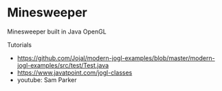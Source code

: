 # Minesweeper
Minesweeper built in Java OpenGL

Tutorials
- https://github.com/Jojal/modern-jogl-examples/blob/master/modern-jogl-examples/src/test/Test.java
- https://www.javatpoint.com/jogl-classes
- youtube: Sam Parker
